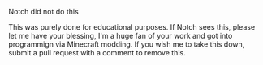 Notch did not do this

This was purely done for educational purposes. If Notch sees this, please let me have your blessing, I'm a huge fan of your work and got into programmign via Minecraft modding. If you wish me to take this down, submit a pull request with a comment to remove this.



